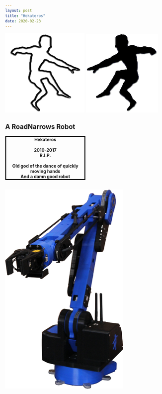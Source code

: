 ```yaml
---
layout: post
title: "Hekateros"
date: 2020-02-23
---
```


![Hekateros Logo 1][logo1]
![Hekateros Logo 2][logo2]

## A RoadNarrows Robot
<div style="text-align:center; border:3px solid black; width:50%;">
<div style="display: inline-block;">
<large><b>Hekateros</b></large><br><br>
<b>2010-2017</b><br>
<b>R.I.P.</b><br><br>
<b>Old god of the dance of quickly moving hands</b><br>
<b>And a damn good robot</b>
</div>
</div>
<br>

[![Hekateros][hek-small]][hek-large]

[logo1]: /assets/images/hekateros/HekaterosLogo.png
[logo2]: /assets/images/hekateros/HekaterosLogoSolid.png
[hek-small]: /assets/images/hekateros/HekaterosBlackAndBlueSmall.png
[hek-large]: /assets/images/hekateros/HekaterosBlackAndBlue.png
